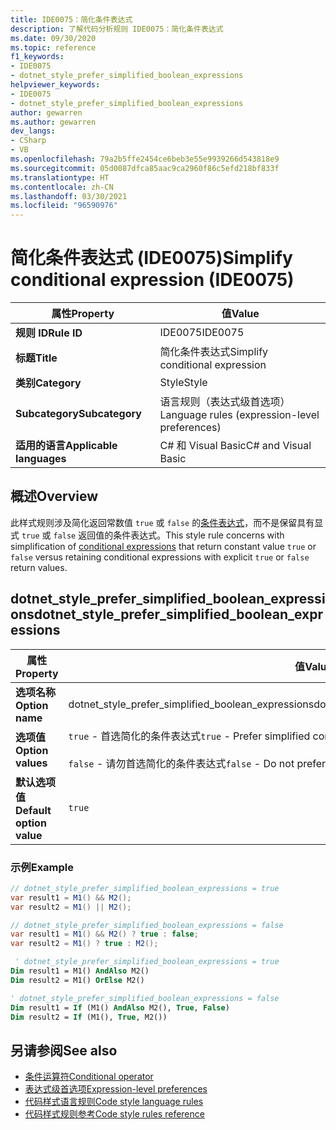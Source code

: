 ```yaml
---
title: IDE0075：简化条件表达式
description: 了解代码分析规则 IDE0075：简化条件表达式
ms.date: 09/30/2020
ms.topic: reference
f1_keywords:
- IDE0075
- dotnet_style_prefer_simplified_boolean_expressions
helpviewer_keywords:
- IDE0075
- dotnet_style_prefer_simplified_boolean_expressions
author: gewarren
ms.author: gewarren
dev_langs:
- CSharp
- VB
ms.openlocfilehash: 79a2b5ffe2454ce6beb3e55e9939266d543818e9
ms.sourcegitcommit: 05d0087dfca85aac9ca2960f86c5efd218bf833f
ms.translationtype: HT
ms.contentlocale: zh-CN
ms.lasthandoff: 03/30/2021
ms.locfileid: "96590976"
---
```

# <a name="simplify-conditional-expression-ide0075"></a><span data-ttu-id="1e7a8-103">简化条件表达式 (IDE0075)</span><span class="sxs-lookup"><span data-stu-id="1e7a8-103">Simplify conditional expression (IDE0075)</span></span>

|<span data-ttu-id="1e7a8-104">属性</span><span class="sxs-lookup"><span data-stu-id="1e7a8-104">Property</span></span>|<span data-ttu-id="1e7a8-105">值</span><span class="sxs-lookup"><span data-stu-id="1e7a8-105">Value</span></span>|
|-|-|
| <span data-ttu-id="1e7a8-106">**规则 ID**</span><span class="sxs-lookup"><span data-stu-id="1e7a8-106">**Rule ID**</span></span> | <span data-ttu-id="1e7a8-107">IDE0075</span><span class="sxs-lookup"><span data-stu-id="1e7a8-107">IDE0075</span></span> |
| <span data-ttu-id="1e7a8-108">**标题**</span><span class="sxs-lookup"><span data-stu-id="1e7a8-108">**Title**</span></span> | <span data-ttu-id="1e7a8-109">简化条件表达式</span><span class="sxs-lookup"><span data-stu-id="1e7a8-109">Simplify conditional expression</span></span> |
| <span data-ttu-id="1e7a8-110">**类别**</span><span class="sxs-lookup"><span data-stu-id="1e7a8-110">**Category**</span></span> | <span data-ttu-id="1e7a8-111">Style</span><span class="sxs-lookup"><span data-stu-id="1e7a8-111">Style</span></span> |
| <span data-ttu-id="1e7a8-112">**Subcategory**</span><span class="sxs-lookup"><span data-stu-id="1e7a8-112">**Subcategory**</span></span> | <span data-ttu-id="1e7a8-113">语言规则（表达式级首选项）</span><span class="sxs-lookup"><span data-stu-id="1e7a8-113">Language rules (expression-level preferences)</span></span> |
| <span data-ttu-id="1e7a8-114">**适用的语言**</span><span class="sxs-lookup"><span data-stu-id="1e7a8-114">**Applicable languages**</span></span> | <span data-ttu-id="1e7a8-115">C# 和 Visual Basic</span><span class="sxs-lookup"><span data-stu-id="1e7a8-115">C# and Visual Basic</span></span> |

## <a name="overview"></a><span data-ttu-id="1e7a8-116">概述</span><span class="sxs-lookup"><span data-stu-id="1e7a8-116">Overview</span></span>

<span data-ttu-id="1e7a8-117">此样式规则涉及简化返回常数值 `true` 或 `false` 的[条件表达式](../../../csharp/language-reference/operators/conditional-operator.md)，而不是保留具有显式 `true` 或 `false` 返回值的条件表达式。</span><span class="sxs-lookup"><span data-stu-id="1e7a8-117">This style rule concerns with simplification of [conditional expressions](../../../csharp/language-reference/operators/conditional-operator.md) that return constant value `true` or `false` versus retaining conditional expressions with explicit `true` or `false` return values.</span></span>

## <a name="dotnet_style_prefer_simplified_boolean_expressions"></a><span data-ttu-id="1e7a8-118">dotnet_style_prefer_simplified_boolean_expressions</span><span class="sxs-lookup"><span data-stu-id="1e7a8-118">dotnet_style_prefer_simplified_boolean_expressions</span></span>

|<span data-ttu-id="1e7a8-119">属性</span><span class="sxs-lookup"><span data-stu-id="1e7a8-119">Property</span></span>|<span data-ttu-id="1e7a8-120">值</span><span class="sxs-lookup"><span data-stu-id="1e7a8-120">Value</span></span>|
|-|-|
| <span data-ttu-id="1e7a8-121">**选项名称**</span><span class="sxs-lookup"><span data-stu-id="1e7a8-121">**Option name**</span></span> | <span data-ttu-id="1e7a8-122">dotnet_style_prefer_simplified_boolean_expressions</span><span class="sxs-lookup"><span data-stu-id="1e7a8-122">dotnet_style_prefer_simplified_boolean_expressions</span></span>
| <span data-ttu-id="1e7a8-123">**选项值**</span><span class="sxs-lookup"><span data-stu-id="1e7a8-123">**Option values**</span></span> | <span data-ttu-id="1e7a8-124">`true` - 首选简化的条件表达式</span><span class="sxs-lookup"><span data-stu-id="1e7a8-124">`true` - Prefer simplified conditional expressions</span></span><br /><br /> <span data-ttu-id="1e7a8-125">`false` - 请勿首选简化的条件表达式</span><span class="sxs-lookup"><span data-stu-id="1e7a8-125">`false` - Do not prefer simplified conditional expressions</span></span> |
| <span data-ttu-id="1e7a8-126">**默认选项值**</span><span class="sxs-lookup"><span data-stu-id="1e7a8-126">**Default option value**</span></span> | `true` |

### <a name="example"></a><span data-ttu-id="1e7a8-127">示例</span><span class="sxs-lookup"><span data-stu-id="1e7a8-127">Example</span></span>

```csharp
// dotnet_style_prefer_simplified_boolean_expressions = true
var result1 = M1() && M2();
var result2 = M1() || M2();

// dotnet_style_prefer_simplified_boolean_expressions = false
var result1 = M1() && M2() ? true : false;
var result2 = M1() ? true : M2();
```

```vb
 ' dotnet_style_prefer_simplified_boolean_expressions = true
Dim result1 = M1() AndAlso M2()
Dim result2 = M1() OrElse M2()

' dotnet_style_prefer_simplified_boolean_expressions = false
Dim result1 = If (M1() AndAlso M2(), True, False)
Dim result2 = If (M1(), True, M2())
```

## <a name="see-also"></a><span data-ttu-id="1e7a8-128">另请参阅</span><span class="sxs-lookup"><span data-stu-id="1e7a8-128">See also</span></span>

- [<span data-ttu-id="1e7a8-129">条件运算符</span><span class="sxs-lookup"><span data-stu-id="1e7a8-129">Conditional operator</span></span>](../../../csharp/language-reference/operators/conditional-operator.md)
- [<span data-ttu-id="1e7a8-130">表达式级首选项</span><span class="sxs-lookup"><span data-stu-id="1e7a8-130">Expression-level preferences</span></span>](expression-level-preferences.md)
- [<span data-ttu-id="1e7a8-131">代码样式语言规则</span><span class="sxs-lookup"><span data-stu-id="1e7a8-131">Code style language rules</span></span>](language-rules.md)
- [<span data-ttu-id="1e7a8-132">代码样式规则参考</span><span class="sxs-lookup"><span data-stu-id="1e7a8-132">Code style rules reference</span></span>](index.md)
